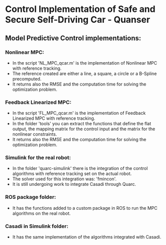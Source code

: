 # Control Implementation of Safe and Secure Self-Driving Car - Quanser
## Model Predictive Control implementations:
### Nonlinear MPC:
- In the script 'NL_MPC_qcar.m' is the implementation of Nonlinear MPC with reference tracking.
- The reference created are either a line, a square, a circle or a B-Spline precomputed.
- It returns also the RMSE and the computation time for solving the optimization problem.

### Feedback Linearized MPC:
- In the script 'FL_MPC_qcar.m' is the implementation of Feedback Linearized MPC with reference tracking.
- In the folder 'tools' you can extract the functions that define the flat output, the mapping matrix for the control input and the matrix for the nonlinear constraints.
- It returns also the RMSE and the computation time for solving the optimization problem.

### Simulink for the real robot:
- In the folder 'quarc-simulink' there is the integration of the control algorithms with reference tracking set on the actual robot.
- The solver used for this integration was: 'fmincon'.
- It is still undergoing work to integrate Casadi through Quarc.

### ROS package folder:
- It has the functions added to a custom package in ROS to run the MPC algorithms on the real robot.

### Casadi in Simulink folder:
- It has the same implementation of the algorithms integrated with Casadi.